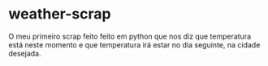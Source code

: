# weather-scrap
O meu primeiro scrap feito feito em python que nos diz que temperatura está neste momento e que temperatura irá estar no dia seguinte, na cidade desejada.
